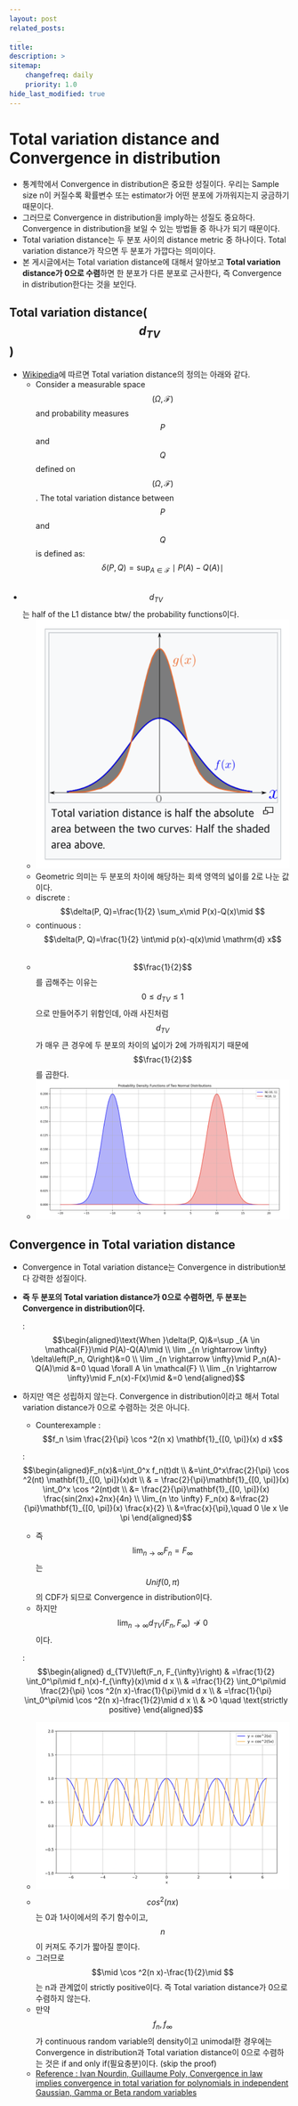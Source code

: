 ```yaml
---
layout: post
related_posts:
  _
title: 
description: >
sitemap:
    changefreq: daily
    priority: 1.0
hide_last_modified: true
---
```


# Total variation distance and Convergence in distribution

- 통계학에서 Convergence in distribution은 중요한 성질이다. 우리는 Sample size n이 커질수록 확률변수 또는 estimator가 어떤 분포에 가까워지는지 궁금하기 때문이다.
- 그러므로 Convergence in distribution을 imply하는 성질도 중요하다. Convergence in distribution을 보일 수 있는 방법들 중 하나가 되기 때문이다.
- Total variation distance는 두 분포 사이의 distance metric 중 하나이다. Total variation distance가 작으면 두 분포가 가깝다는 의미이다.
- 본 게시글에서는 Total variation distance에 대해서 알아보고 **Total variation distance가 0으로 수렴**하면 한 분포가 다른 분포로 근사한다, 즉 Convergence in distribution한다는 것을 보인다.

## Total variation distance($$d_{TV}$$)

- [Wikipedia](https://en.wikipedia.org/wiki/Total_variation_distance_of_probability_measures)에 따르면 Total variation distance의 정의는 아래와 같다.
  - Consider a measurable space $$(\Omega, \mathcal{F})$$ and probability measures $$P$$ and $$Q$$ defined on $$(\Omega, \mathcal{F})$$. The total variation distance between $$P$$ and $$Q$$ is defined as: $$\delta(P, Q)=\sup _{A \in \mathcal{F}}\mid P(A)-Q(A)\mid $$​
- $$d_{TV}$$​는 half of the L1 distance btw/ the probability functions이다.
  - ![그림1](/assets/img/stat/dTV/fig1.png)
  - Geometric 의미는 두 분포의 차이에 해당하는 회색 영역의 넓이를 2로 나눈 값이다.
  - discrete : $$\delta(P, Q)=\frac{1}{2} \sum_x\mid P(x)-Q(x)\mid $$
  - continuous : $$\delta(P, Q)=\frac{1}{2} \int\mid p(x)-q(x)\mid  \mathrm{d} x$$​
  - $$\frac{1}{2}$$를 곱해주는 이유는 $$0 \le d_{TV} \le 1$$으로 만들어주기 위함인데, 아래 사진처럼 $$d_{TV}$$가 매우 큰 경우에 두 분포의 차이의 넓이가 2에 가까워지기 때문에 $$\frac{1}{2}$$를 곱한다.
  - ![그림2](/assets/img/stat/dTV/fig2.png)

## Convergence in Total variation distance

- Convergence in Total variation distance는 Convergence in distribution보다 강력한 성질이다.
- **즉 두 분포의 Total variation distance가 0으로 수렴하면, 두 분포는 Convergence in distribution이다.**
  
  : $$\begin{aligned}\text{When }\delta(P, Q)&=\sup _{A \in \mathcal{F}}\mid P(A)-Q(A)\mid  \\ \lim _{n \rightarrow \infty} \delta\left(P_n, Q\right)&=0 \\ \lim _{n \rightarrow \infty}\mid P_n(A)-Q(A)\mid &=0 \quad \forall A \in \mathcal{F} \\ \lim _{n \rightarrow \infty}\mid F_n(x)-F(x)\mid &=0 \end{aligned}$$

- 하지만 역은 성립하지 않는다. Convergence in distribution이라고 해서 Total variation distance가 0으로 수렴하는 것은 아니다.

  - Counterexample : $$f_n \sim \frac{2}{\pi} \cos ^2(n x) \mathbf{1}_{[0, \pi]}(x) d x$$

  : $$\begin{aligned}F_n(x)&=\int_0^x f_n(t)dt \\ &=\int_0^x\frac{2}{\pi} \cos ^2(nt) \mathbf{1}_{[0, \pi]}(x)dt \\ & = \frac{2}{\pi}\mathbf{1}_{[0, \pi]}(x) \int_0^x \cos ^2(nt)dt \\ &= \frac{2}{\pi}\mathbf{1}_{[0, \pi]}(x) \frac{sin(2nx)+2nx}{4n} \\  \lim_{n \to \infty} F_n(x) &=\frac{2}{\pi}\mathbf{1}_{[0, \pi]}(x) \frac{x}{2} \\ &=\frac{x}{\pi},\quad 0 \le x \le \pi \end{aligned}$$

  - 즉 $$\lim_{n \to \infty} F_n = F_{\infty}$$는 $$Unif(0, \pi)$$의 CDF가 되므로 Convergence in distribution이다.
  - 하지만 $$\lim_{n \to \infty}d_{TV}(F_n, F_{\infty}) \nrightarrow 0$$이다.
  
  : $$\begin{aligned} d_{TV}\left(F_n, F_{\infty}\right) & =\frac{1}{2} \int_0^\pi\mid f_n(x)-f_{\infty}(x)\mid  d x \\ & =\frac{1}{2} \int_0^\pi\mid \frac{2}{\pi} \cos ^2(n x)-\frac{1}{\pi}\mid  d x \\ & =\frac{1}{\pi} \int_0^\pi\mid \cos ^2(n x)-\frac{1}{2}\mid  d x \\ & >0 \quad \text{strictly positive} \end{aligned}$$

  - ![그림3](/assets/img/stat/dTV/fig3.png)
  - $$cos^2(nx)$$는 0과 1사이에서의 주기 함수이고, $$n$$이 커져도 주기가 짧아질 뿐이다.
  - 그러므로 $$\mid \cos ^2(n x)-\frac{1}{2}\mid $$는 n과 관계없이 strictly positive이다. 즉 Total variation distance가 0으로 수렴하지 않는다.
  - 만약 $$f_n, f_{\infty}$$​가 continuous random variable의 density이고 unimodal한 경우에는 Convergence in distribution과 Total variation distance이 0으로 수렴하는 것은 if and only if(필요충분)이다. (skip the proof)
  - [Reference : Ivan Nourdin, Guillaume Poly, Convergence in law implies convergence in total variation for polynomials in independent Gaussian, Gamma or Beta random variables](https://hal.science/hal-00821911/document)

